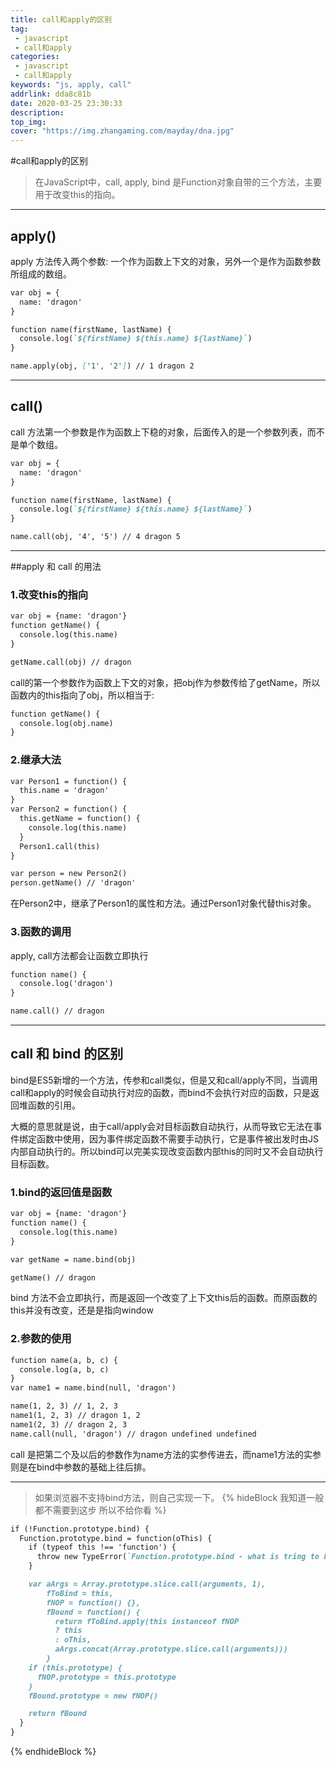 ```yaml
---
title: call和apply的区别
tag:
 - javascript
 - call和apply
categories:
 - javascript
 - call和apply
keywords: "js, apply, call"
addrlink: dda8c81b
date: 2020-03-25 23:30:33
description:
top_img:
cover: "https://img.zhangaming.com/mayday/dna.jpg"
---
```


#call和apply的区别
> 在JavaScript中，call, apply, bind 是Function对象自带的三个方法，主要用于改变this的指向。
<hr>

## apply()

apply 方法传入两个参数: 一个作为函数上下文的对象，另外一个是作为函数参数所组成的数组。

```Markdown
var obj = {
  name: 'dragon'
}

function name(firstName, lastName) {
  console.log(`${firstName} ${this.name} ${lastName}`)
}

name.apply(obj, ['1', '2']) // 1 dragon 2

```
<hr>

## call()

call 方法第一个参数是作为函数上下稳的对象，后面传入的是一个参数列表，而不是单个数组。

```Markdown
var obj = {
  name: 'dragon'
}

function name(firstName, lastName) {
  console.log(`${firstName} ${this.name} ${lastName}`)
}

name.call(obj, '4', '5') // 4 dragon 5

```
<hr>

##apply 和 call 的用法

### 1.改变this的指向

```Markdown
var obj = {name: 'dragon'}
function getName() {
  console.log(this.name)
}

getName.call(obj) // dragon
```
call的第一个参数作为函数上下文的对象，把obj作为参数传给了getName，所以函数内的this指向了obj，所以相当于:
```Markdown
function getName() {
  console.log(obj.name)
}
```

### 2.继承大法

```Markdown
var Person1 = function() {
  this.name = 'dragon'
}
var Person2 = function() {
  this.getName = function() {
    console.log(this.name)
  }
  Person1.call(this)
}

var person = new Person2()
person.getName() // 'dragon'
```
在Person2中，继承了Person1的属性和方法。通过Person1对象代替this对象。

### 3.函数的调用
apply, call方法都会让函数立即执行

```Markdown
function name() {
  console.log('dragon')
}

name.call() // dragon
```

<hr>

## call 和 bind 的区别

bind是ES5新增的一个方法，传参和call类似，但是又和call/apply不同，当调用call和apply的时候会自动执行对应的函数，而bind不会执行对应的函数，只是返回堆函数的引用。

大概的意思就是说，由于call/apply会对目标函数自动执行，从而导致它无法在事件绑定函数中使用，因为事件绑定函数不需要手动执行，它是事件被出发时由JS内部自动执行的。所以bind可以完美实现改变函数内部this的同时又不会自动执行目标函数。

### 1.bind的返回值是函数

```Markdown
var obj = {name: 'dragon'}
function name() {
  console.log(this.name)
}

var getName = name.bind(obj)

getName() // dragon
```
bind 方法不会立即执行，而是返回一个改变了上下文this后的函数。而原函数的this并没有改变，还是是指向window

### 2.参数的使用

```Markdown
function name(a, b, c) {
  console.log(a, b, c)
}
var name1 = name.bind(null, 'dragon')

name(1, 2, 3) // 1, 2, 3
name1(1, 2, 3) // dragon 1, 2
name1(2, 3) // dragon 2, 3
name.call(null, 'dragon') // dragon undefined undefined
```
call 是把第二个及以后的参数作为name方法的实参传进去，而name1方法的实参则是在bind中参数的基础上往后排。

<hr>

>如果浏览器不支持bind方法，则自己实现一下。
{% hideBlock 我知道一般都不需要到这步 所以不给你看 %}
```Markdown
if (!Function.prototype.bind) {
  Function.prototype.bind = function(oThis) {
    if (typeof this !== 'function') {
      throw new TypeError(`Function.prototype.bind - what is tring to be bound is not callable..`)
    }

    var aArgs = Array.prototype.slice.call(arguments, 1),
        fToBind = this,
        fNOP = function() {},
        fBound = function() {
          return fToBind.apply(this instanceof fNOP
          ? this
          : oThis,
          aArgs.concat(Array.prototype.slice.call(arguments)))
        }
    if (this.prototype) {
      fNOP.prototype = this.prototype
    }
    fBound.prototype = new fNOP()

    return fBound
  }
}
```
{% endhideBlock %}